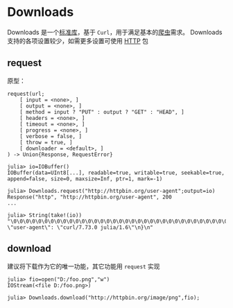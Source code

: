 # Downloads
Downloads 是一个[标准库](stdlib.md)，基于 `Curl`，用于满足基本的[爬虫](../knowledge/spider.md)需求。
Downloads 支持的各项设置较少，如需更多设置可使用 [HTTP](http.md) 包

## request
原型：
```plain
request(url;
	[ input = <none>, ]
	[ output = <none>, ]
	[ method = input ? "PUT" : output ? "GET" : "HEAD", ]
	[ headers = <none>, ]
	[ timeout = <none>, ]
	[ progress = <none>, ]
	[ verbose = false, ]
	[ throw = true, ]
	[ downloader = <default>, ]
) -> Union{Response, RequestError}
```

```julia-repl
julia> io=IOBuffer()
IOBuffer(data=UInt8[...], readable=true, writable=true, seekable=true, append=false, size=0, maxsize=Inf, ptr=1, mark=-1)

julia> Downloads.request("http://httpbin.org/user-agent";output=io)
Response("http", "http://httpbin.org/user-agent", 200
...

julia> String(take!(io))
"\0\0\0\0\0\0\0\0\0\0\0\0\0\0\0\0\0\0\0\0\0\0\0\0\0\0\0\0\0\0\0\0\0\0\0\0\0\0\0\0\0\0\0\0\0\0\0\0\0\0\0\0\0\0\0\0\0\0\0\0\0\0\0\0\0\0\0\0\0\0\0\0\0\0\0\0\0\0\0\0\0\0\0\0\0\0\0\0{\n  \"user-agent\": \"curl/7.73.0 julia/1.6\"\n}\n"
```

## download
建议将下载作为它的唯一功能，其它功能用 `request` 实现
```julia-repl
julia> fio=open("D:/foo.png","w")
IOStream(<file D:/foo.png>)

julia> Downloads.download("http://httpbin.org/image/png",fio);
```
